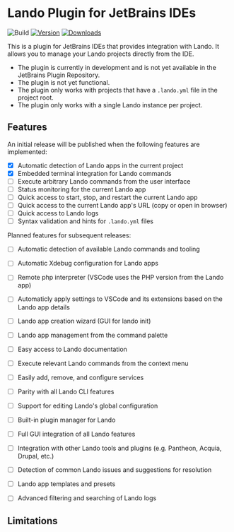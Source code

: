 # Lando Plugin for JetBrains IDEs

![Build](https://github.com/4lando/intellij-plugin/workflows/Build/badge.svg)
[![Version](https://img.shields.io/jetbrains/plugin/v/PLUGIN_ID.svg)](https://plugins.jetbrains.com/plugin/PLUGIN_ID)
[![Downloads](https://img.shields.io/jetbrains/plugin/d/PLUGIN_ID.svg)](https://plugins.jetbrains.com/plugin/PLUGIN_ID)

<!-- Plugin description -->
This is a plugin for JetBrains IDEs that provides integration with Lando. It allows you to manage your Lando projects directly from the IDE.

- The plugin is currently in development and is not yet available in the JetBrains Plugin Repository.
- The plugin is not yet functional.
- The plugin only works with projects that have a `.lando.yml` file in the project root.
- The plugin only works with a single Lando instance per project.

## Features

An initial release will be published when the following features are implemented:
- [x] Automatic detection of Lando apps in the current project
- [x] Embedded terminal integration for Lando commands
- [ ] Execute arbitrary Lando commands from the user interface
- [ ] Status monitoring for the current Lando app
- [ ] Quick access to start, stop, and restart the current Lando app
- [ ] Quick access to the current Lando app's URL (copy or open in browser)
- [ ] Quick access to Lando logs
- [ ] Syntax validation and hints for `.lando.yml` files

Planned features for subsequent releases:
- [ ] Automatic detection of available Lando commands and tooling
- [ ] Automatic Xdebug configuration for Lando apps
- [ ] Remote php interpreter (VSCode uses the PHP version from the Lando app)
- [ ] Automaticly apply settings to VSCode and its extensions based on the Lando app details
- [ ] Lando app creation wizard (GUI for lando init)
- [ ] Lando app management from the command palette
- [ ] Easy access to Lando documentation
- [ ] Execute relevant Lando commands from the context menu
- [ ] Easily add, remove, and configure services
- [ ] Parity with all Lando CLI features
- [ ] Support for editing Lando's global configuration
- [ ] Built-in plugin manager for Lando
- [ ] Full GUI integration of all Lando features
- [ ] Integration with other Lando tools and plugins (e.g. Pantheon, Acquia, Drupal, etc.)
- [ ] Detection of common Lando issues and suggestions for resolution
- [ ] Lando app templates and presets
- [ ] Advanced filtering and searching of Lando logs


<!-- Plugin description end -->

## Limitations